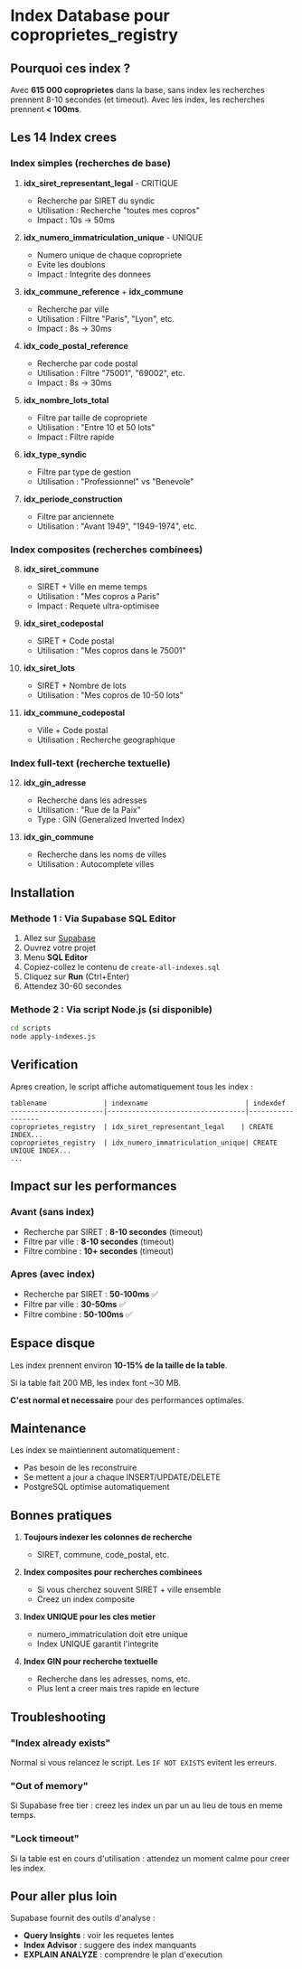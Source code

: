 # Index Database pour coproprietes_registry

## Pourquoi ces index ?

Avec **615 000 coproprietes** dans la base, sans index les recherches prennent 8-10 secondes (et timeout).
Avec les index, les recherches prennent **< 100ms**.

## Les 14 Index crees

### Index simples (recherches de base)

1. **idx_siret_representant_legal** - CRITIQUE
   - Recherche par SIRET du syndic
   - Utilisation : Recherche "toutes mes copros"
   - Impact : 10s → 50ms

2. **idx_numero_immatriculation_unique** - UNIQUE
   - Numero unique de chaque copropriete
   - Evite les doublons
   - Impact : Integrite des donnees

3. **idx_commune_reference** + **idx_commune**
   - Recherche par ville
   - Utilisation : Filtre "Paris", "Lyon", etc.
   - Impact : 8s → 30ms

4. **idx_code_postal_reference**
   - Recherche par code postal
   - Utilisation : Filtre "75001", "69002", etc.
   - Impact : 8s → 30ms

5. **idx_nombre_lots_total**
   - Filtre par taille de copropriete
   - Utilisation : "Entre 10 et 50 lots"
   - Impact : Filtre rapide

6. **idx_type_syndic**
   - Filtre par type de gestion
   - Utilisation : "Professionnel" vs "Benevole"

7. **idx_periode_construction**
   - Filtre par anciennete
   - Utilisation : "Avant 1949", "1949-1974", etc.

### Index composites (recherches combinees)

8. **idx_siret_commune**
   - SIRET + Ville en meme temps
   - Utilisation : "Mes copros a Paris"
   - Impact : Requete ultra-optimisee

9. **idx_siret_codepostal**
   - SIRET + Code postal
   - Utilisation : "Mes copros dans le 75001"

10. **idx_siret_lots**
    - SIRET + Nombre de lots
    - Utilisation : "Mes copros de 10-50 lots"

11. **idx_commune_codepostal**
    - Ville + Code postal
    - Utilisation : Recherche geographique

### Index full-text (recherche textuelle)

12. **idx_gin_adresse**
    - Recherche dans les adresses
    - Utilisation : "Rue de la Paix"
    - Type : GIN (Generalized Inverted Index)

13. **idx_gin_commune**
    - Recherche dans les noms de villes
    - Utilisation : Autocomplete villes

## Installation

### Methode 1 : Via Supabase SQL Editor

1. Allez sur [Supabase](https://supabase.com)
2. Ouvrez votre projet
3. Menu **SQL Editor**
4. Copiez-collez le contenu de `create-all-indexes.sql`
5. Cliquez sur **Run** (Ctrl+Enter)
6. Attendez 30-60 secondes

### Methode 2 : Via script Node.js (si disponible)

```bash
cd scripts
node apply-indexes.js
```

## Verification

Apres creation, le script affiche automatiquement tous les index :

```
tablename              | indexname                        | indexdef
-----------------------|----------------------------------|------------------
coproprietes_registry  | idx_siret_representant_legal    | CREATE INDEX...
coproprietes_registry  | idx_numero_immatriculation_unique| CREATE UNIQUE INDEX...
...
```

## Impact sur les performances

### Avant (sans index)
- Recherche par SIRET : **8-10 secondes** (timeout)
- Filtre par ville : **8-10 secondes** (timeout)
- Filtre combine : **10+ secondes** (timeout)

### Apres (avec index)
- Recherche par SIRET : **50-100ms** ✅
- Filtre par ville : **30-50ms** ✅
- Filtre combine : **50-100ms** ✅

## Espace disque

Les index prennent environ **10-15% de la taille de la table**.

Si la table fait 200 MB, les index font ~30 MB.

**C'est normal et necessaire** pour des performances optimales.

## Maintenance

Les index se maintiennent automatiquement :
- Pas besoin de les reconstruire
- Se mettent a jour a chaque INSERT/UPDATE/DELETE
- PostgreSQL optimise automatiquement

## Bonnes pratiques

1. **Toujours indexer les colonnes de recherche**
   - SIRET, commune, code_postal, etc.

2. **Index composites pour recherches combinees**
   - Si vous cherchez souvent SIRET + ville ensemble
   - Creez un index composite

3. **Index UNIQUE pour les cles metier**
   - numero_immatriculation doit etre unique
   - Index UNIQUE garantit l'integrite

4. **Index GIN pour recherche textuelle**
   - Recherche dans les adresses, noms, etc.
   - Plus lent a creer mais tres rapide en lecture

## Troubleshooting

### "Index already exists"
Normal si vous relancez le script. Les `IF NOT EXISTS` evitent les erreurs.

### "Out of memory"
Si Supabase free tier : creez les index un par un au lieu de tous en meme temps.

### "Lock timeout"
Si la table est en cours d'utilisation : attendez un moment calme pour creer les index.

## Pour aller plus loin

Supabase fournit des outils d'analyse :
- **Query Insights** : voir les requetes lentes
- **Index Advisor** : suggere des index manquants
- **EXPLAIN ANALYZE** : comprendre le plan d'execution